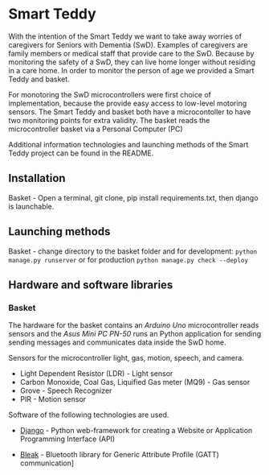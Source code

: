 # Smart Teddy

With the intention of the Smart Teddy we want to take away worries of caregivers for Seniors with Dementia (SwD). Examples of caregivers are family members or medical staff that provide care to the SwD. Because by monitoring the safety of a SwD, they can live home longer without residing in a care home. In order to monitor the person of age we provided a Smart Teddy and basket.

For monotoring the SwD microcontrollers were first choice of implementation, because the provide easy access to low-level motoring sensors. The Smart Teddy and basket both have a microcontoller to have two monitoring points for extra validity. The basket reads the microcontroller basket via a Personal Computer (PC)

Additional information technologies and launching methods of the Smart Teddy project can be found in the README.

## Installation

Basket - Open a terminal, git clone, pip install requirements.txt, then django is launchable.


## Launching methods

Basket - change directory to the basket folder and for development: `python manage.py runserver` or for production `python manage.py check --deploy`

## Hardware and software libraries

### Basket

The hardware for the basket contains an *Arduino Uno* microcontroller reads sensors and the *Asus Mini PC PN-50* runs an Python application for sending sending messages and communicates data inside the SwD home.

Sensors for the microcontroller light, gas, motion, speech, and camera.

* Light Dependent Resistor (LDR) - Light sensor
* Carbon Monoxide, Coal Gas, Liquified Gas meter (MQ9) - Gas sensor
* Grove - Speech Recognizer
* PIR - Motion sensor

Software of the following technologies are used.

* [Django](https://www.djangoproject.com/) - Python web-framework for creating a Website or Application Programming Interface (API)

* [Bleak](https://github.com/hbldh/bleak) - Bluetooth library for Generic Attribute Profile (GATT) communication]

